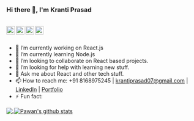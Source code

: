 ### Hi there 👋, I'm Kranti Prasad

<br/>

<a href="https://twitter.com/krantigaur">
  <img align="left" alt="Kranti's Twitter" width="22px" src="https://cdn.jsdelivr.net/npm/simple-icons@v3/icons/twitter.svg" />
</a>
<a href="https://https://www.linkedin.com/in/kranti-prasad-690034131/">
  <img align="left" alt="Kranti's Linkdein" width="22px" src="https://cdn.jsdelivr.net/npm/simple-icons@v3/icons/linkedin.svg" />
</a>
<a href="https://github.com/imkrantiprasad">
  <img align="left" alt="Kranti's Github" width="22px" src="https://cdn.jsdelivr.net/npm/simple-icons@v3/icons/github.svg" />
</a>
<a href="https://instagram.com/mahiholic/">
  <img align="left" alt="Kranti's Instagram" width="22px" src="https://cdn.jsdelivr.net/npm/simple-icons@v3/icons/instagram.svg" />
</a>

<br/>
<br/>

- 🔭 I’m currently working on React.js
- 🌱 I’m currently learning Node.js
- 👯 I’m looking to collaborate on React based projects.
- 🤔 I’m looking for help with learning new stuff.
- 💬 Ask me about React and other tech stuff.
- 📫 How to reach me: +91 8168975245 | krantiprasad07@gmail.com | [LinkedIn](https://www.linkedin.com/in/kranti-prasad-690034131/) | [Portfolio](http://imkrantiprasad.me/krantiprasad/)
- ⚡ Fun fact: 

<a href="https://github.com/imkrantiprasad">
  <img align="center" src="https://github-readme-stats.vercel.app/api/top-langs/?username=imkrantiprasad&theme=dark&hide_langs_below=1" />
</a>
<a href="https://github.com/imkrantiprasad">
 <img align="center" src="https://github-readme-stats.vercel.app/api?username=imkrantiprasad&show_icons=true&theme=dracula&line_height=27" alt="Pawan's github stats"/>
</a>
